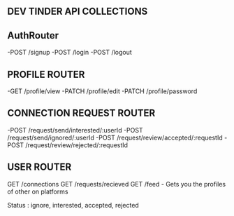 ## DEV TINDER API COLLECTIONS

## AuthRouter
-POST /signup
-POST /login
-POST /logout

## PROFILE ROUTER
-GET /profile/view
-PATCH /profile/edit
-PATCH /profile/password

## CONNECTION REQUEST ROUTER
-POST /request/send/interested/:userId
-POST /request/send/ignored/:userId
-POST /request/review/accepted/:requestId
-POST /request/review/rejected/:requestId

## USER ROUTER
GET /connections
GET /requests/recieved
GET /feed - Gets you the profiles of other on platforms

Status : ignore, interested, accepted, rejected